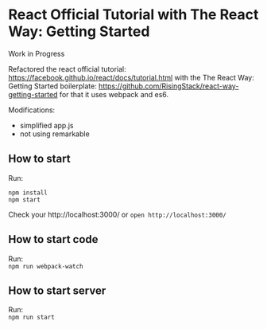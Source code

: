 # React Official Tutorial with The React Way: Getting Started
Work in Progress


Refactored the react official tutorial: https://facebook.github.io/react/docs/tutorial.html with the The React Way: Getting Started boilerplate: https://github.com/RisingStack/react-way-getting-started for that it uses webpack and es6.

Modifications:

* simplified app.js
* not using remarkable


## How to start

Run:  
```
npm install
npm start
```

Check your http://localhost:3000/ or  `open http://localhost:3000/`

## How to start code

Run:  
`npm run webpack-watch`

## How to start server
Run:  
`npm run start`
